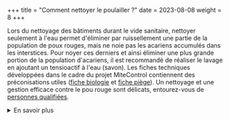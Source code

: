 +++
title = "Comment nettoyer le poulailler ?"
date = 2023-08-08
weight = 8
+++


Lors du nettoyage des bâtiments durant le vide sanitaire, nettoyer seulement à l'eau permet d'éliminer par ruissellement une partie de la population de poux rouges, mais ne noie pas les acariens accumulés dans les interstices. Pour noyer ces derniers et ainsi éliminer une plus grande portion de la population d'acariens, il est recommandé de réaliser le lavage en ajoutant un tensioactif à l'eau (savon). 
Les fiches techniques développées dans le cadre du projet MiteControl contiennent des préconisations utiles ([fiche biologie](/doc/Guide_biologie_du_pou_rouge.pdf) et [fiche piège](/doc/Guide_controle_durable_des_poux.pdf)). Un nettoyage et une gestion efficace contre le pou rouge sont délicats, entourez-vous de [personnes qualifiées](/ressources#conseil).

<details class = "en_savoir_plus">
    <summary>En savoir plus</summary>

- [fiche technique MiteControl biologie (pdf)](/doc/Guide_biologie_du_pou_rouge.pdf)
- [fiche technique Mitecontrol piège (pdf)](/doc/Guide_controle_durable_des_poux.pdf)

[Le saviez-vous ?](https://pourougepoule.fr/connaissance) n°[7](https://pourougepoule.fr/connaissance#slide_idr-7)

</details>